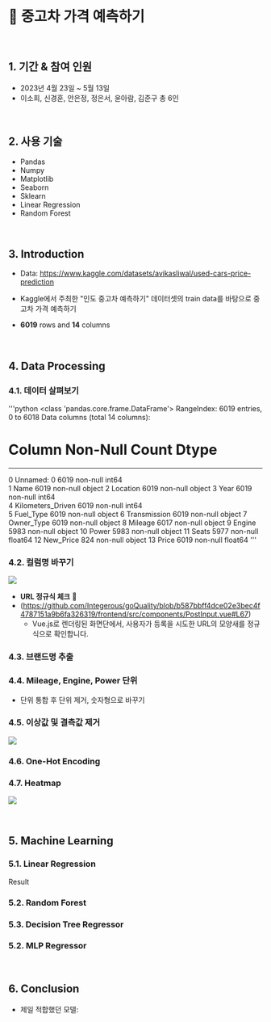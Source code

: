 # :pushpin: 중고차 가격 예측하기

</br>

## 1. 기간 & 참여 인원
- 2023년 4월 23일 ~ 5월 13일
- 이소희, 신경훈, 안은정, 정은서, 윤아람, 김준구 총 6인 

</br>

## 2. 사용 기술
  - Pandas
  - Numpy
  - Matplotlib
  - Seaborn
  - Sklearn
  - Linear Regression
  - Random Forest

</br>

## 3. Introduction
- Data:  https://www.kaggle.com/datasets/avikasliwal/used-cars-price-prediction


- Kaggle에서 주최한 "인도 중고차 예측하기" 데이터셋의 train data를 바탕으로 중고차 가격 예측하기


- **6019** rows and **14** columns 


</br>

## 4. Data Processing


### 4.1. 데이터 살펴보기
'''python
<class 'pandas.core.frame.DataFrame'>
RangeIndex: 6019 entries, 0 to 6018
Data columns (total 14 columns):
 #   Column             Non-Null Count  Dtype  
---  ------             --------------  -----  
 0   Unnamed: 0         6019 non-null   int64  
 1   Name               6019 non-null   object 
 2   Location           6019 non-null   object 
 3   Year               6019 non-null   int64  
 4   Kilometers_Driven  6019 non-null   int64  
 5   Fuel_Type          6019 non-null   object 
 6   Transmission       6019 non-null   object 
 7   Owner_Type         6019 non-null   object 
 8   Mileage            6017 non-null   object 
 9   Engine             5983 non-null   object 
 10  Power              5983 non-null   object 
 11  Seats              5977 non-null   float64
 12  New_Price          824 non-null    object 
 13  Price              6019 non-null   float64
 '''


### 4.2. 컬럼명 바꾸기
![](https://zuminternet.github.io/images/portal/post/2019-04-22-ZUM-Pilot-integer/flow_vue.png)

- **URL 정규식 체크** :pushpin: 
- (https://github.com/Integerous/goQuality/blob/b587bbff4dce02e3bec4f4787151a9b6fa326319/frontend/src/components/PostInput.vue#L67)
  - Vue.js로 렌더링된 화면단에서, 사용자가 등록을 시도한 URL의 모양새를 정규식으로 확인합니다.
 

### 4.3. 브랜드명 추출




### 4.4. Mileage, Engine, Power 단위 
- 단위 통합 후 단위 제거, 숫자형으로 바꾸기

  


### 4.5. 이상값 및 결측값 제거

![](https://zuminternet.github.io/images/portal/post/2019-04-22-ZUM-Pilot-integer/flow_repo.png)

  

### 4.6. One-Hot Encoding


### 4.7. Heatmap
![](https://zuminternet.github.io/images/portal/post/2019-04-22-ZUM-Pilot-integer/flow_repo.png)


</div>
</details>

</br>

## 5. Machine Learning
### 5.1. Linear Regression
Result


### 5.2. Random Forest


### 5.3. Decision Tree Regressor


### 5.2. MLP Regressor

</br>


## 6. Conclusion
- 제일 적합했던 모델:



